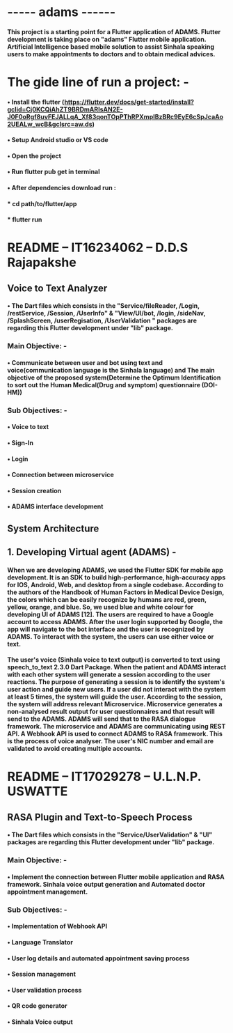 # ----- adams ------
#### This project is a starting point for a Flutter application of ADAMS. Flutter development is taking place on "adams" Flutter mobile application. Artificial Intelligence based mobile solution to assist Sinhala speaking users to make appointments to doctors and to obtain medical advices. 

#  The gide line of run a project: -
####        • Install the flutter (https://flutter.dev/docs/get-started/install?gclid=Cj0KCQiAhZT9BRDmARIsAN2E-J0F0oRgf8uvFEJALLqA_Xf83qonTOpPThRPXmpIBzBRc9EyE6cSpJcaAo2UEALw_wcB&gclsrc=aw.ds)
####        • Setup Android studio or VS code
####        • Open the project
####        • Run flutter pub get in terminal
####        • After dependencies download run  :
####            * cd path/to/flutter/app
####            * flutter run


# README – IT16234062 – D.D.S Rajapakshe

## Voice to Text Analyzer

####        • The Dart files which consists in the "Service/fileReader, /Login, /restService, /Session, /UserInfo" & "View/UI/bot, /login, /sideNav, /SplashScreen, /userRegisation, /UserValidation " packages are regarding this Flutter development under "lib" package.

### Main Objective: - 
####        • Communicate between user and bot using text and voice(communication language is the Sinhala language) and The main objective of the proposed system(Determine the Optimum Identification to sort out the Human Medical(Drug and symptom) questionnaire (DOI-HM))

### Sub Objectives: -	
####        • Voice to text
####		• Sign-In 
####		• Login 
####		• Connection between microservice
####		• Session creation
####		• ADAMS interface development 

## **System Architecture**

##     1.	Developing Virtual agent (ADAMS) - 
#### When we are developing ADAMS, we used the Flutter SDK for mobile app development. It is an SDK to build high-performance, high-accuracy apps for IOS, Android, Web, and desktop from a single codebase. According to the authors of the Handbook of Human Factors in Medical Device Design, the colors which can be easily recognize by humans are red, green, yellow, orange, and blue. So, we used blue and white colour for developing UI of ADAMS [12]. The users are required to have a Google account to access ADAMS. After the user login supported by Google, the app will navigate to the bot interface and the user is recognized by ADAMS. To interact with the system, the users can use either voice or text.  
#### The user's voice (Sinhala voice to text output) is converted to text using speech_to_text 2.3.0 Dart Package. When the patient and ADAMS interact with each other system will generate a session according to the user reactions. The purpose of generating a session is to identify the system's user action and guide new users. If a user did not interact with the system at least 5 times, the system will guide the user. According to the session, the system will address relevant Microservice. Microservice generates a non-analysed result output for user questionnaires and that result will send to the ADAMS. ADAMS will send that to the RASA dialogue framework. The microservice and ADAMS are communicating using REST API. A Webhook API is used to connect ADAMS to RASA framework. This is the process of voice analyser. The user's NIC number and email are validated to avoid creating multiple accounts.


# README – IT17029278 – U.L.N.P. USWATTE

## RASA Plugin and Text-to-Speech Process

####        • The Dart files which consists in the "Service/UserValidation" & "UI" packages are regarding this Flutter development under "lib" package.

### Main Objective: - 
####        • Implement the connection between Flutter mobile application and RASA framework. Sinhala voice output generation and Automated doctor appointment management.

### Sub Objectives: -	
####        • Implementation of Webhook API
####		• Language Translator
####		• User log details and automated appointment saving process
####		• Session management
####		• User validation process
####		• QR code generator
####		• Sinhala Voice output
